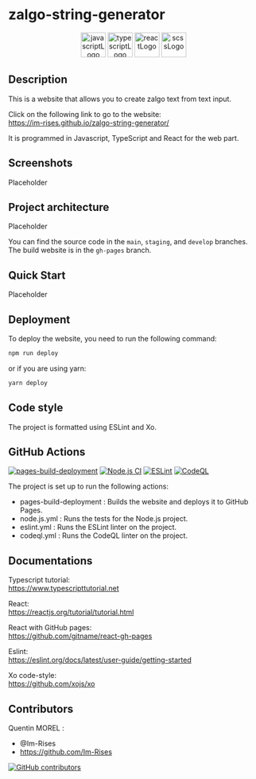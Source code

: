 # zalgo-string-generator

<p align="center">
    <img src="https://img.shields.io/badge/JavaScript-323330?style=for-the-badge&logo=javascript&logoColor=F7DF1E" alt="javascriptLogo" style="height:50px;">
    <img src="https://img.shields.io/badge/TypeScript-007ACC?style=for-the-badge&logo=typescript&logoColor=white" alt="typescriptLogo" style="height:50px;">
    <img src="https://img.shields.io/badge/React-20232A?style=for-the-badge&logo=react&logoColor=61DAFB" alt="reactLogo" style="height:50px;">
    <img src="https://img.shields.io/badge/Sass-CC6699?style=for-the-badge&logo=sass&logoColor=white" alt="scssLogo" style="height:50px;">
</p>

## Description

This is a website that allows you to create zalgo text from text input.

Click on the following link to go to the website:  
<https://im-rises.github.io/zalgo-string-generator/>

It is programmed in Javascript, TypeScript and React for the web part.

## Screenshots

Placeholder

## Project architecture

Placeholder

You can find the source code in the `main`, `staging`, and `develop` branches. The build website is in the `gh-pages`
branch.

## Quick Start

Placeholder

## Deployment

To deploy the website, you need to run the following command:

```bash
npm run deploy
```

or if you are using yarn:

```bash 
yarn deploy
```

## Code style

The project is formatted using ESLint and Xo.

## GitHub Actions

[![pages-build-deployment](https://github.com/Im-Rises/zalgo-string-generator/actions/workflows/pages/pages-build-deployment/badge.svg)](https://github.com/Im-Rises/zalgo-string-generator/actions/workflows/pages/pages-build-deployment)
[![Node.js CI](https://github.com/Im-Rises/zalgo-string-generator/actions/workflows/node.js.yml/badge.svg?branch=main)](https://github.com/Im-Rises/zalgo-string-generator/actions/workflows/node.js.yml)
[![ESLint](https://github.com/Im-Rises/zalgo-string-generator/actions/workflows/eslint.yml/badge.svg?branch=main)](https://github.com/Im-Rises/zalgo-string-generator/actions/workflows/eslint.yml)
[![CodeQL](https://github.com/Im-Rises/zalgo-string-generator/actions/workflows/codeql.yml/badge.svg?branch=main)](https://github.com/Im-Rises/zalgo-string-generator/actions/workflows/codeql.yml)

The project is set up to run the following actions:

- pages-build-deployment : Builds the website and deploys it to GitHub Pages.
- node.js.yml : Runs the tests for the Node.js project.
- eslint.yml : Runs the ESLint linter on the project.
- codeql.yml : Runs the CodeQL linter on the project.

## Documentations

Typescript tutorial:  
<https://www.typescripttutorial.net>

React:  
<https://reactjs.org/tutorial/tutorial.html>

React with GitHub pages:  
<https://github.com/gitname/react-gh-pages>

Eslint:  
<https://eslint.org/docs/latest/user-guide/getting-started>

Xo code-style:  
<https://github.com/xojs/xo>

## Contributors

Quentin MOREL :

- @Im-Rises
- <https://github.com/Im-Rises>

[![GitHub contributors](https://contrib.rocks/image?repo=Im-Rises/zalgo-string-generator)](https://github.com/Im-Rises/zalgo-string-generator/graphs/contributors)
